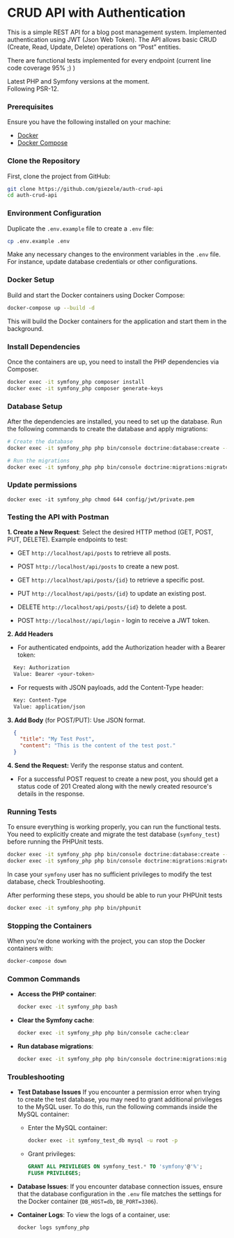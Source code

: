#  CRUD API with Authentication

This is a simple REST API for a blog post management system. Implemented authentication using JWT (Json Web Token). The API
allows basic CRUD (Create, Read, Update, Delete) operations on “Post” entities.

There are functional tests implemented for every endpoint (current line code coverage 95% ;) )

Latest PHP and Symfony versions at the moment.  
Following PSR-12.

### Prerequisites

Ensure you have the following installed on your machine:

- [Docker](https://docs.docker.com/get-docker/)
- [Docker Compose](https://docs.docker.com/compose/install/)

### Clone the Repository

First, clone the project from GitHub:

```bash
git clone https://github.com/giezele/auth-crud-api
cd auth-crud-api
```

### Environment Configuration

Duplicate the `.env.example` file to create a `.env` file:

```bash
cp .env.example .env
```

Make any necessary changes to the environment variables in the `.env` file. For instance, update database credentials or other configurations.

### Docker Setup

Build and start the Docker containers using Docker Compose:

```bash
docker-compose up --build -d
```

This will build the Docker containers for the application and start them in the background.

### Install Dependencies

Once the containers are up, you need to install the PHP dependencies via Composer.

```bash
docker exec -it symfony_php composer install
docker exec -it symfony_php composer generate-keys
```

### Database Setup

After the dependencies are installed, you need to set up the database. Run the following commands to create the database and apply migrations:

```bash
# Create the database
docker exec -it symfony_php php bin/console doctrine:database:create --if-not-exists --env=dev

# Run the migrations
docker exec -it symfony_php php bin/console doctrine:migrations:migrate --no-interaction
```
### Update permissions
```
docker exec -it symfony_php chmod 644 config/jwt/private.pem
```

### Testing the API with Postman

**1. Create a New Request**: Select the desired HTTP method (GET, POST, PUT, DELETE).
   Example endpoints to test:


   - GET `http://localhost/api/posts` to retrieve all posts.

   - POST `http://localhost/api/posts` to create a new post.

   - GET `http://localhost/api/posts/{id}` to retrieve a specific post.

   - PUT `http://localhost/api/posts/{id}` to update an existing post.

   - DELETE `http://localhost/api/posts/{id}` to delete a post.

   - POST `http://localhost//api/login` - login to receive a JWT token.
   

**2. Add Headers**

- For authenticated endpoints, add the Authorization header with a Bearer token:
```bash
  Key: Authorization
  Value: Bearer <your-token>
```

  - For requests with JSON payloads, add the Content-Type header:

```bash
  Key: Content-Type
  Value: application/json
```


**3. Add Body** (for POST/PUT): Use JSON format.
```json
  {
    "title": "My Test Post",
    "content": "This is the content of the test post."
  }
```

**4. Send the Request:** Verify the response status and content.

- For a successful POST request to create a new post, you should get a status code of 201 Created along with the newly created resource's details in the response.

### Running Tests

To ensure everything is working properly, you can run the functional tests. You need to explicitly create and migrate the test database (`symfony_test`) before running the PHPUnit tests. 
```bash
docker exec -it symfony_php php bin/console doctrine:database:create --env=test --if-not-exists
docker exec -it symfony_php php bin/console doctrine:migrations:migrate --env=test --no-interaction
```
In case your `symfony` user has no sufficient privileges to modify the test database, check Troubleshooting.

After performing these steps, you should be able to run your PHPUnit tests
```bash
docker exec -it symfony_php php bin/phpunit
```

### Stopping the Containers

When you're done working with the project, you can stop the Docker containers with:

```bash
docker-compose down
```

### Common Commands

- **Access the PHP container**:
  ```bash
  docker exec -it symfony_php bash
  ```

- **Clear the Symfony cache**:
  ```bash
  docker exec -it symfony_php php bin/console cache:clear
  ```

- **Run database migrations**:
  ```bash
  docker exec -it symfony_php php bin/console doctrine:migrations:migrate
  ```

### Troubleshooting

- **Test Database Issues** If you encounter a permission error when trying to create the test database, you may need to grant additional privileges to the MySQL user. To do this, run the following commands inside the MySQL container:
  - Enter the MySQL container:
  
      ```bash
      docker exec -it symfony_test_db mysql -u root -p
      ```
  - Grant privileges:
  
      ```sql
      GRANT ALL PRIVILEGES ON symfony_test.* TO 'symfony'@'%';
      FLUSH PRIVILEGES;
      ```
    
- **Database Issues**: If you encounter database connection issues, ensure that the database configuration in the `.env` file matches the settings for the Docker container (`DB_HOST=db`, `DB_PORT=3306`).

- **Container Logs**: To view the logs of a container, use:
    ```bash
    docker logs symfony_php
    ```


